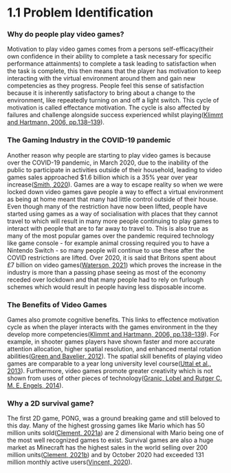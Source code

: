 # 1.1 Problem Identification

### Why do people play video games?

Motivation to play video games comes from a persons self-efficacy(their own confidence in their ability to complete a task necessary for specific performance attainments) to complete a task leading to satisfaction when the task is complete, this then means that the player has motivation to keep interacting with the virtual environment around them and gain new competencies as they progress.  People feel this sense of satisfaction because it is inherently satisfactory to bring about a change to the environment, like repeatedly turning on and off a light switch.  This cycle of motivation is called effectance motivation.  The cycle is also affected by failures and challenge alongside success experienced whilst playing([Klimmt and Hartmann, 2006, pp.138–139](../reference-list.md)).



### The Gaming Industry in the COVID-19 pandemic

Another reason why people are starting to play video games is because over the COVID-19 pandemic, in March 2020, due to the inability of the public to participate in activities outside of their household, leading to video games sales approached $1.6 billion which is a 35% year over year increase([Smith, 2020](../reference-list.md)).  Games are a way to escape reality so when we were locked down video games gave people a way to effect a virtual environment as being at home meant that many had little control outside of their house.  Even though many of the restriction have now been lifted, people have started using games as a way of socialisation with places that they cannot travel to which will result in many more people continuing to play games to interact with people that are to far away to travel to.  This is also true as many of the most popular games over the pandemic required technology like game console - for example animal crossing required you to have a Nintendo Switch - so many people will continue to use these after the COVID restrictions are lifted.  Over 2020, it is said that Britons spent about £7 billion on video games([Waterson, 2021](../reference-list.md)) which proves the increase in the industry is more than a passing phase seeing as most of the economy receded over lockdown and that many people had to rely on furlough schemes which would result in people having less disposable income.



### The Benefits of Video Games

Games also promote cognitive benefits.  This links to effectence motivation cycle as when the player interacts with the games environment in the they develop more competencies([Klimmt and Hartmann, 2006, pp.138–139](../reference-list.md)).  For example, in shooter games players have shown faster and more accurate attention allocation, higher spatial resolution, and enhanced mental rotation abilities([Green and Bavelier, 2012](../reference-list.md)).  The spatial skill benefits of playing video games are comparable to a year long university level course([Uttal et al., 2013](../reference-list.md)).  Furthermore, video games promote greater creativity which is not shown from uses of other pieces of technology([Granic, Lobel and Rutger C. M. E. Engels, 2014](../reference-list.md)).



### Why a 2D survival game?

The first 2D game, PONG, was a ground breaking game and still beloved to this day.  Many of the highest grossing games like Mario which has 50 million units sold([Clement, 2021a](../reference-list.md)) are 2 dimensional with Mario being one of the most well recognized games to exist.  Survival games are also a huge market as Minecraft has the highest sales in the world selling over 200 million units([Clement, 2021b](../reference-list.md)) and by October 2020 had exceeded 131 million monthly active users([Vincent, 2020](../reference-list.md)).
